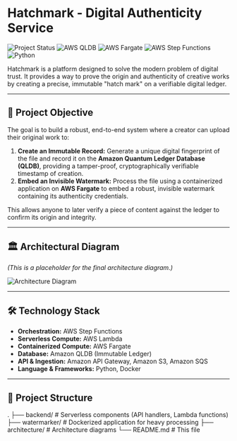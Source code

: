# Hatchmark - Digital Authenticity Service

![Project Status](https://img.shields.io/badge/status-in_development-blue)
![AWS QLDB](https://img.shields.io/badge/AWS-QLDB-orange?logo=amazonaws)
![AWS Fargate](https://img.shields.io/badge/AWS-Fargate-orange?logo=amazonaws)
![AWS Step Functions](https://img.shields.io/badge/AWS-Step%20Functions-orange?logo=amazonaws)
![Python](https://img.shields.io/badge/Python-3.11-blue?logo=python)

Hatchmark is a platform designed to solve the modern problem of digital trust. It provides a way to prove the origin and authenticity of creative works by creating a precise, immutable "hatch mark" on a verifiable digital ledger.

---

## 🚀 Project Objective

The goal is to build a robust, end-to-end system where a creator can upload their original work to:
1.  **Create an Immutable Record:** Generate a unique digital fingerprint of the file and record it on the **Amazon Quantum Ledger Database (QLDB)**, providing a tamper-proof, cryptographically verifiable timestamp of creation.
2.  **Embed an Invisible Watermark:** Process the file using a containerized application on **AWS Fargate** to embed a robust, invisible watermark containing its authenticity credentials.

This allows anyone to later verify a piece of content against the ledger to confirm its origin and integrity.

---

## 🏛️ Architectural Diagram

*(This is a placeholder for the final architecture diagram.)*

![Architecture Diagram](./architecture/architecture.png)

---

## 🛠️ Technology Stack

* **Orchestration:** AWS Step Functions
* **Serverless Compute:** AWS Lambda
* **Containerized Compute:** AWS Fargate
* **Database:** Amazon QLDB (Immutable Ledger)
* **API & Ingestion:** Amazon API Gateway, Amazon S3, Amazon SQS
* **Language & Frameworks:** Python, Docker

---

## 📂 Project Structure

.
├── backend/          # Serverless components (API handlers, Lambda functions)
├── watermarker/      # Dockerized application for heavy processing
├── architecture/     # Architecture diagrams
└── README.md         # This file


